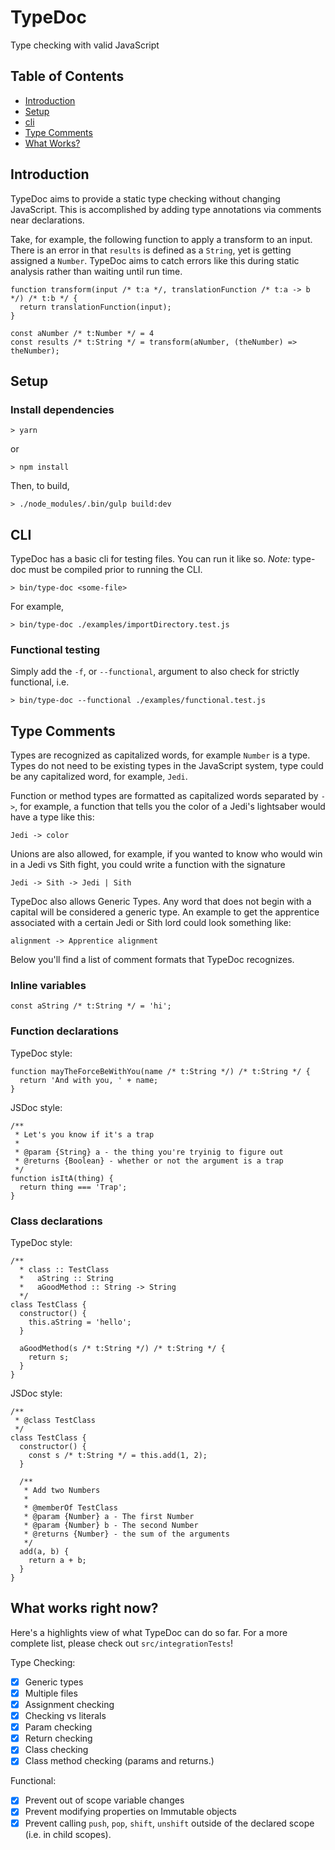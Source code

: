 # TypeDoc

Type checking with valid JavaScript

## Table of Contents
- [Introduction](#introduction)
- [Setup](#setup)
- [cli](#cli)
- [Type Comments](#type-comments)
- [What Works?](#what-works-right-now)

## Introduction
TypeDoc aims to provide a static type checking without changing JavaScript. This is accomplished by adding type annotations via comments near declarations.

Take, for example, the following function to apply a transform to an input. There is an error in that `results` is defined as a `String`, yet is getting assigned a `Number`. TypeDoc aims to catch errors like this during static analysis rather than waiting until run time.

```
function transform(input /* t:a */, translationFunction /* t:a -> b */) /* t:b */ {
  return translationFunction(input);
}

const aNumber /* t:Number */ = 4
const results /* t:String */ = transform(aNumber, (theNumber) => theNumber);

```

## Setup

### Install dependencies
```
> yarn
```
or
```
> npm install
```

Then, to build,

```
> ./node_modules/.bin/gulp build:dev
```

## CLI
TypeDoc has a basic cli for testing files. You can run it like so. _Note:_ type-doc must be compiled prior to running the CLI.
```
> bin/type-doc <some-file>
```

For example,
```
> bin/type-doc ./examples/importDirectory.test.js
```

### Functional testing
Simply add the `-f`, or `--functional`, argument to also check for strictly functional, i.e.

```
> bin/type-doc --functional ./examples/functional.test.js
```

## Type Comments
Types are recognized as capitalized words, for example `Number` is a type. Types do not need to be existing types in the JavaScript system, type could be any capitalized word, for example, `Jedi`.

Function or method types are formatted as capitalized words separated by `->`, for example, a function that tells you the color of a Jedi's lightsaber would have a type like this:
```
Jedi -> color
```

Unions are also allowed, for example, if you wanted to know who would win in a Jedi vs Sith fight, you could write a function with the signature
```
Jedi -> Sith -> Jedi | Sith
```

TypeDoc also allows Generic Types. Any word that does not begin with a capital will be considered a generic type. An example to get the apprentice associated with a certain Jedi or Sith lord could look something like:
```
alignment -> Apprentice alignment
```

Below you'll find a list of comment formats that TypeDoc recognizes.

### Inline variables
```
const aString /* t:String */ = 'hi';
```

### Function declarations
TypeDoc style:
```
function mayTheForceBeWithYou(name /* t:String */) /* t:String */ {
  return 'And with you, ' + name;
}
```
JSDoc style:
```
/**
 * Let's you know if it's a trap
 *
 * @param {String} a - the thing you're tryinig to figure out
 * @returns {Boolean} - whether or not the argument is a trap
 */
function isItA(thing) {
  return thing === 'Trap';
}
```

### Class declarations
TypeDoc style:
```
/**
  * class :: TestClass
  *   aString :: String
  *   aGoodMethod :: String -> String
  */
class TestClass {
  constructor() {
    this.aString = 'hello';
  }

  aGoodMethod(s /* t:String */) /* t:String */ {
    return s;
  }
}
```

JSDoc style:
```
/**
 * @class TestClass
 */
class TestClass {
  constructor() {
    const s /* t:String */ = this.add(1, 2);
  }

  /**
   * Add two Numbers
   *
   * @memberOf TestClass
   * @param {Number} a - The first Number
   * @param {Number} b - The second Number
   * @returns {Number} - the sum of the arguments
   */
  add(a, b) {
    return a + b;
  }
}
```

## What works right now?
Here's a highlights view of what TypeDoc can do so far. For a more complete list, please check out `src/integrationTests`!

Type Checking:

- [x] Generic types
- [x] Multiple files
- [x] Assignment checking
- [x] Checking vs literals
- [x] Param checking
- [x] Return checking
- [x] Class checking
- [x] Class method checking (params and returns.)

Functional:

- [x] Prevent out of scope variable changes
- [x] Prevent modifying properties on Immutable objects
- [x] Prevent calling `push`, `pop`, `shift`, `unshift` outside of the declared scope (i.e. in child scopes).
